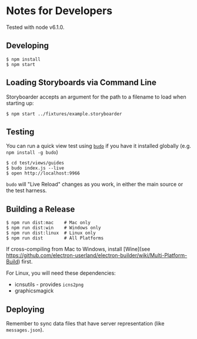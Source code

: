 # Notes for Developers

Tested with node v6.1.0.

## Developing

    $ npm install
    $ npm start

## Loading Storyboards via Command Line

Storyboarder accepts an argument for the path to a filename to load when starting up:

    $ npm start ../fixtures/example.storyboarder

## Testing

You can run a quick view test using [`budo`](https://github.com/mattdesl/budo) if you have it installed globally (e.g. `npm install -g budo`)

    $ cd test/views/guides
    $ budo index.js --live
    $ open http://localhost:9966

`budo` will "Live Reload" changes as you work, in either the main source or the test harness.

## Building a Release

    $ npm run dist:mac    # Mac only
    $ npm run dist:win    # Windows only
    $ npm run dist:linux  # Linux only
    $ npm run dist        # All Platforms

If cross-compiling from Mac to Windows, install [Wine](see https://github.com/electron-userland/electron-builder/wiki/Multi-Platform-Build) first.

For Linux, you will need these dependencies:

- icnsutils - provides `icns2png`
- graphicsmagick

## Deploying

Remember to sync data files that have server representation (like `messages.json`).
